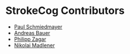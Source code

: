 <!--

This source file is part of the StrokeCog based on the Stanford Spezi Template Application project

SPDX-FileCopyrightText: 2023 Stanford University

SPDX-License-Identifier: MIT

-->

StrokeCog Contributors
=================================

* [Paul Schmiedmayer](https://github.com/PSchmiedmayer)
* [Andreas Bauer](https://github.com/Supereg)
* [Philipp Zagar](https://github.com/philippzagar)
* [Nikolai Madlener](https://github.com/NikolaiMadlener)